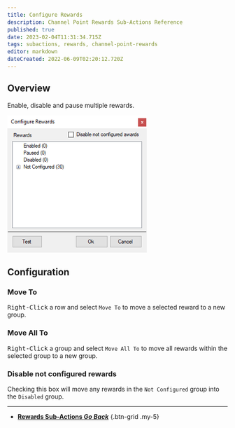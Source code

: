 ```yaml
---
title: Configure Rewards
description: Channel Point Rewards Sub-Actions Reference
published: true
date: 2023-02-04T11:31:34.715Z
tags: subactions, rewards, channel-point-rewards
editor: markdown
dateCreated: 2022-06-09T02:20:12.720Z
---
```


## Overview
Enable, disable and pause multiple rewards.

![overview.png](/Sub-Actions/Twitch/configure-rewards/overview.png)

## Configuration
### Move To
<kbd>Right-Click</kbd> a row and select `Move To` to move a selected reward to a new group.

### Move All To
<kbd>Right-Click</kbd> a group and select `Move All To` to move all rewards within the selected group to a new group.

### Disable not configured rewards
Checking this box will move any rewards in the `Not Configured` group into the `Disabled` group.

---

- [<i class="mdi mdi-chevron-left"></i>**Rewards Sub-Actions *Go Back***](/en/Sub-Actions/Rewards)
{.btn-grid .my-5}
